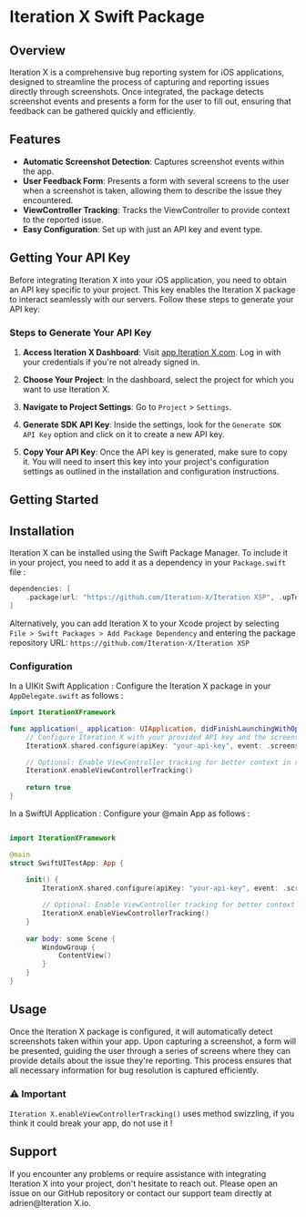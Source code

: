 # Iteration X Swift Package

## Overview
Iteration X is a comprehensive bug reporting system for iOS applications, designed to streamline the process of capturing and reporting issues directly through screenshots. Once integrated, the package detects screenshot events and presents a form for the user to fill out, ensuring that feedback can be gathered quickly and efficiently.

## Features
- **Automatic Screenshot Detection**: Captures screenshot events within the app.
- **User Feedback Form**: Presents a form with several screens to the user when a screenshot is taken, allowing them to describe the issue they encountered.
- **ViewController Tracking**: Tracks the ViewController to provide context to the reported issue.
- **Easy Configuration**: Set up with just an API key and event type.


## Getting Your API Key

Before integrating Iteration X into your iOS application, you need to obtain an API key specific to your project. This key enables the Iteration X package to interact seamlessly with our servers. Follow these steps to generate your API key:

### Steps to Generate Your API Key

1. **Access Iteration X Dashboard**: Visit [app.Iteration X.com](https://app.iterationx.com/login?redirect=%2Fdashboard). Log in with your credentials if you're not already signed in.

2. **Choose Your Project**: In the dashboard, select the project for which you want to use Iteration X.

3. **Navigate to Project Settings**: Go to `Project` > `Settings`.

4. **Generate SDK API Key**: Inside the settings, look for the `Generate SDK API Key` option and click on it to create a new API key.

5. **Copy Your API Key**: Once the API key is generated, make sure to copy it. You will need to insert this key into your project's configuration settings as outlined in the installation and configuration instructions.


## Getting Started


## Installation

Iteration X can be installed using the Swift Package Manager. To include it in your project, you need to add it as a dependency in your `Package.swift` file :

```swift
dependencies: [
    .package(url: "https://github.com/Iteration-X/Iteration XSP", .upToNextMajor(from: "1.0.1"))
]
```

Alternatively, you can add Iteration X to your Xcode project by selecting `File > Swift Packages > Add Package Dependency` and entering the package repository URL: `https://github.com/Iteration-X/Iteration XSP`


### Configuration

In a UIKit Swift Application : Configure the Iteration X package in your `AppDelegate.swift` as follows :


```swift
import IterationXFramework

func application(_ application: UIApplication, didFinishLaunchingWithOptions launchOptions: [UIApplication.LaunchOptionsKey: Any]?) -> Bool {
    // Configure Iteration X with your provided API key and the screenshot event type.
    IterationX.shared.configure(apiKey: "your-api-key", event: .screenshot)

    // Optional: Enable ViewController tracking for better context in reports.
    IterationX.enableViewControllerTracking()
    
    return true
}
```

In a SwiftUI Application : Configure your @main App as follows : 

```swift

import IterationXFramework

@main
struct SwiftUITestApp: App {
    
    init() {
        IterationX.shared.configure(apiKey: "your-api-key", event: .screenshot)

        // Optional: Enable ViewController tracking for better context in reports.
        IterationX.enableViewControllerTracking()
    }
    
    var body: some Scene {
        WindowGroup {
            ContentView()
        }
    }
}
```


## Usage
Once the Iteration X package is configured, it will automatically detect screenshots taken within your app. Upon capturing a screenshot, a form will be presented, guiding the user through a series of screens where they can provide details about the issue they're reporting. This process ensures that all necessary information for bug resolution is captured efficiently.

### ⚠️ Important

`Iteration X.enableViewControllerTracking()` uses method swizzling, if you think it could break your app, do not use it !





## Support
If you encounter any problems or require assistance with integrating Iteration X into your project, don't hesitate to reach out. Please open an issue on our GitHub repository or contact our support team directly at adrien@Iteration X.io.


